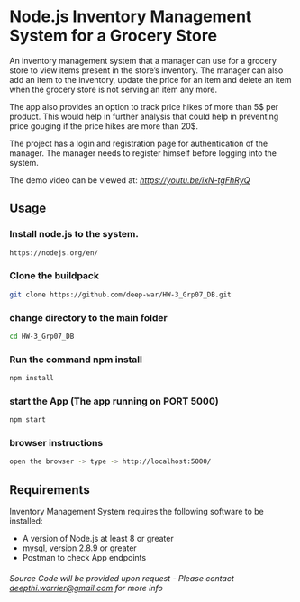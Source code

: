 # Node.js Inventory Management System for a Grocery Store
An inventory management system that a manager can use for a grocery store to view items present in the store’s inventory. The manager can also add an item to the inventory, update the price for an item and delete an item when the grocery store is not serving an item any more. 

The app also provides an option to track price hikes of more than 5$ per product. This would help in further analysis that could help in preventing price gouging if the price hikes are more than 20$.

The project has a login and registration page for authentication of the manager. The manager needs to register himself before logging into the system.

The demo video can be viewed at: *https://youtu.be/ixN-tgFhRyQ*

## Usage

### Install node.js to the system.
```sh
https://nodejs.org/en/
```

### Clone the buildpack
```sh
git clone https://github.com/deep-war/HW-3_Grp07_DB.git
```

### change directory to the main folder
```sh
cd HW-3_Grp07_DB
```

### Run the command npm install
```sh
npm install
```

### start the App (The app running on PORT 5000)
```sh
npm start
```

### browser instructions 
```sh
open the browser -> type -> http://localhost:5000/
```
  
## Requirements
Inventory Management System requires the following software to be installed:

* A version of Node.js at least 8 or greater
* mysql, version 2.8.9 or greater
* Postman to check App endpoints 

###### *Source Code will be provided upon request - Please contact deepthi.warrier@gmail.com for more info*

